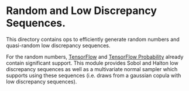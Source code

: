 # Random and Low Discrepancy Sequences.

This directory contains ops to efficiently generate random numbers and
quasi-random low discrepancy sequences.

For the random numbers, [TensorFlow](tensorflow.org) and
[TensorFlow Probability](https://www.tensorflow.org/probability)
already contain significant support. This module provides Sobol and Halton
low discrepancy sequences as well as a multivariate normal sampler which
supports using these sequences (i.e. draws from a gaussian copula with low
discrepancy sequences).
